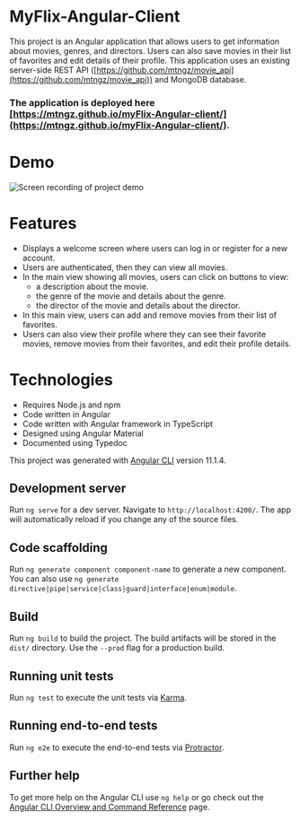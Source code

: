 # **MyFlix-Angular-Client**

This project is an Angular application that allows users to get information about movies, genres, and directors. Users can also save movies in their list of favorites and edit details of their profile. This application uses an existing server-side REST API ([https://github.com/mtngz/movie_api](https://github.com/mtngz/movie_api)) and MongoDB database.

### The application is deployed here [https://mtngz.github.io/myFlix-Angular-client/](https://mtngz.github.io/myFlix-Angular-client/).

# Demo

![Screen recording of project demo]()

# Features

- Displays a welcome screen where users can log in or register for a new account.
- Users are authenticated, then they can view all movies.
- In the main view showing all movies, users can click on buttons to view:
  - a description about the movie.
  - the genre of the movie and details about the genre.
  - the director of the movie and details about the director.
- In this main view, users can add and remove movies from their list of favorites.
- Users can also view their profile where they can see their favorite movies, remove movies from their favorites, and edit their profile details.

# Technologies

- Requires Node.js and npm
- Code written in Angular
- Code written with Angular framework in TypeScript
- Designed using Angular Material
- Documented using Typedoc

This project was generated with [Angular CLI](https://github.com/angular/angular-cli) version 11.1.4.

## Development server

Run `ng serve` for a dev server. Navigate to `http://localhost:4200/`. The app will automatically reload if you change any of the source files.

## Code scaffolding

Run `ng generate component component-name` to generate a new component. You can also use `ng generate directive|pipe|service|class|guard|interface|enum|module`.

## Build

Run `ng build` to build the project. The build artifacts will be stored in the `dist/` directory. Use the `--prod` flag for a production build.

## Running unit tests

Run `ng test` to execute the unit tests via [Karma](https://karma-runner.github.io).

## Running end-to-end tests

Run `ng e2e` to execute the end-to-end tests via [Protractor](http://www.protractortest.org/).

## Further help

To get more help on the Angular CLI use `ng help` or go check out the [Angular CLI Overview and Command Reference](https://angular.io/cli) page.
